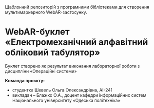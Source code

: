 Шаблонний репозиторій з програмними бібліотеками для створення мультимаркерного WebAR-застосунку.
# WebAR-буклет «Електромеханічний алфавітний обліковий табулятор»
Буклет створено як результат виконання лабораторної роботи з дисципліни «Операційні системи»

**Команда проєкту:**
+ студентка Шевель Ольга Олександрівна, AI-241
+ викладач – Блажко О.А., доцент кафедри інформаційних систем Національного
університету «Одеська політехніка»
